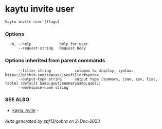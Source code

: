 # kaytu invite user



```
kaytu invite user [flags]
```

### Options

```
  -h, --help             help for user
      --request string   Request Body
```

### Options inherited from parent commands

```
      --filter string           columns to display. syntax: https://github.com/teacat/jsonfilter#syntax
      --output-type string      output type [summary, json, csv, list, table] (default &amp;quot;summary&amp;quot;)
      --workspace-name string   
```

### SEE ALSO

* [kaytu invite](kaytu_invite)	 - 

###### Auto generated by spf13/cobra on 2-Dec-2023
